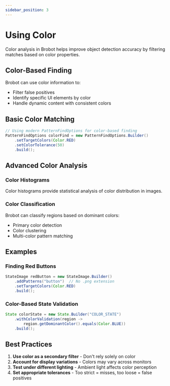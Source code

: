 ```yaml
---
sidebar_position: 3
---
```


# Using Color

Color analysis in Brobot helps improve object detection accuracy by filtering matches based on color properties.

## Color-Based Finding

Brobot can use color information to:
- Filter false positives
- Identify specific UI elements by color
- Handle dynamic content with consistent colors

## Basic Color Matching

```java
// Using modern PatternFindOptions for color-based finding
PatternFindOptions colorFind = new PatternFindOptions.Builder()
    .setTargetColors(Color.RED)
    .setColorTolerance(50)
    .build();
```

## Advanced Color Analysis

### Color Histograms

Color histograms provide statistical analysis of color distribution in images.

### Color Classification

Brobot can classify regions based on dominant colors:
- Primary color detection
- Color clustering
- Multi-color pattern matching

## Examples

### Finding Red Buttons

```java
StateImage redButton = new StateImage.Builder()
    .addPatterns("button")  // No .png extension
    .setTargetColors(Color.RED)
    .build();
```

### Color-Based State Validation

```java
State colorState = new State.Builder("COLOR_STATE")
    .withColorValidation(region -> 
        region.getDominantColor().equals(Color.BLUE))
    .build();
```

## Best Practices

1. **Use color as a secondary filter** - Don't rely solely on color
2. **Account for display variations** - Colors may vary across monitors
3. **Test under different lighting** - Ambient light affects color perception
4. **Set appropriate tolerances** - Too strict = misses, too loose = false positives